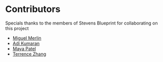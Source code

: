 # Contributors

Specials thanks to the members of Stevens Blueprint for collaborating on this project

<!--Please add your name (First Name Last Name)-->
- [Miguel Merlin](https://github.com/miguel-merlin)
- [Adi Kumaran](https://github.com/adikumaran)
- [Maya Patel](https://github.com/mpate154)
- [Terrence Zhang](https://github.com/ZhangTerrence)
